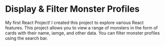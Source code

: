 # Display & Filter Monster Profiles

My first React Project! I created this project to explore various React features. This project allows you to view a range of monsters in the form of cards with their name, iamge, and other data. You can filter monster profiles using the search bar.
